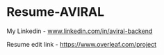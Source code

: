 # Resume-AVIRAL

My Linkedin - www.linkedin.com/in/aviral-backend

Resume edit link - https://www.overleaf.com/project
